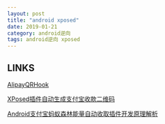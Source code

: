 ```yaml
---
layout: post
title: "android xposed"
date: 2019-01-21
category: android逆向
tags: android逆向 xposed
---
```


## LINKS

[AlipayQRHook](https://github.com/wayu002/AlipayQRHook)  

[XPosed插件自动生成支付宝收款二维码](https://www.52pojie.cn/thread-821871-1-1.html)  

[Android支付宝蚂蚁森林能量自动收取插件开发原理解析](https://www.52pojie.cn/forum.php?mod=viewthread&tid=794312&extra=page%3D1%26filter%3Ddigest%26digest%3D1)  

